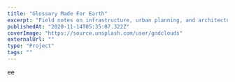 ```yaml
---
title: "Glossary Made For Earth"
excerpt: "Field notes on infrastructure, urban planning, and architecture details from the streets of Taiwan."
publishedAt: "2020-11-14T05:35:07.322Z"
coverImage: "https://source.unsplash.com/user/gndclouds"
externalUrl: ""
type: "Project"
tags: ""
---
```


ee
